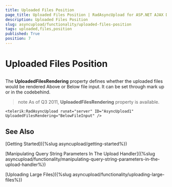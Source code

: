 ```yaml
---
title: Uploaded Files Position
page_title: Uploaded Files Position | RadAsyncUpload for ASP.NET AJAX Documentation
description: Uploaded Files Position
slug: asyncupload/functionality/uploaded-files-position
tags: uploaded,files,position
published: True
position: 7
---
```


# Uploaded Files Position

## 

The **UploadedFilesRendering** property defines whether the uploaded files would be rendered Above or Below file input. It can be set through mark up or in the codebehind.

>note As of Q3 2011, **UploadedFilesRendering** property is available.
>


````ASPNET
<telerik:RadAsyncUpload runat="server" ID="AsyncUpload1" UploadedFilesRendering="BelowFileInput" />
````

## See Also

[Getting Started]({%slug asyncupload/getting-started%})

[Manipulating Query String Parameters In The Upload Handler]({%slug asyncupload/functionality/manipulating-query-string-parameters-in-the-upload-handler%})

[Uploading Large Files]({%slug asyncupload/functionality/uploading-large-files%})
